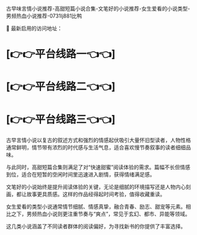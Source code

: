 古早味言情小说推荐-高甜短篇小说合集-文笔好的小说推荐-女生爱看的小说类型-男频热血小说推荐-0731lj881比鸭

🌟 最新启用的访问地址：

# [👉👉平台线路一👈👈]  
# [👉👉平台线路二👈👈]  
# [👉👉平台线路三👈👈]

古早言情小说以复古的叙述方式和强烈的情感起伏吸引大量怀旧型读者，人物性格通常鲜明，情节带有浓烈的时代感与生活气息，适合喜欢慢节奏叙事的读者细细品味。

与此同时，高甜短篇合集则满足了对“快速甜蜜”阅读体验的需求。篇幅不长但情感到位，适合在短暂的空闲时间里迅速进入剧情，获得情绪满足感。

文笔好的小说始终是提升阅读体验的关键，无论是细腻的环境描写还是人物内心刻画，都让故事更具质感。这样的作品经得起时间考验，值得收藏重读。

女生爱看的类型小说通常情节细腻、情感真挚，融合青春、励志、甜宠等元素。相比之下，男频热血小说则更注重节奏与“爽点”，常见于玄幻、都市、异能等领域。

这几类小说涵盖了不同读者群体的阅读偏好，为寻找新书的你提供了丰富选择。
